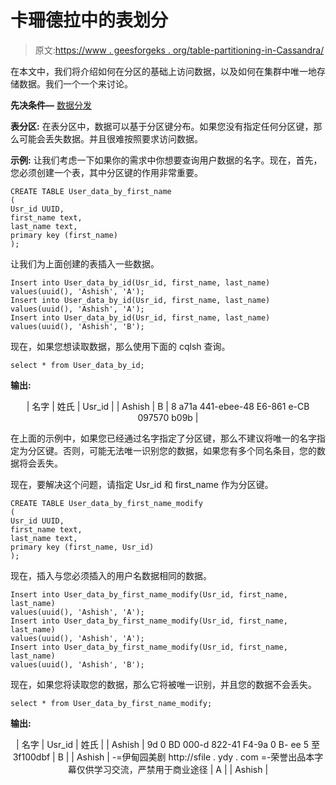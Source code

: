 # 卡珊德拉中的表划分

> 原文:[https://www . geesforgeks . org/table-partitioning-in-Cassandra/](https://www.geeksforgeeks.org/table-partitioning-in-cassandra/)

在本文中，我们将介绍如何在分区的基础上访问数据，以及如何在集群中唯一地存储数据。我们一个一个来讨论。

**先决条件—** [数据分发](https://www.geeksforgeeks.org/data-distribution-in-cassandra/)

**表分区:**
在表分区中，数据可以基于分区键分布。如果您没有指定任何分区键，那么可能会丢失数据。并且很难按照要求访问数据。

**示例:**
让我们考虑一下如果你的需求中你想要查询用户数据的名字。现在，首先，您必须创建一个表，其中分区键的作用非常重要。

```
CREATE TABLE User_data_by_first_name
(
Usr_id UUID,
first_name text,
last_name text,
primary key (first_name)
);
```

让我们为上面创建的表插入一些数据。

```
Insert into User_data_by_id(Usr_id, first_name, last_name) 
values(uuid(), 'Ashish', 'A');
Insert into User_data_by_id(Usr_id, first_name, last_name) 
values(uuid(), 'Ashish', 'A');
Insert into User_data_by_id(Usr_id, first_name, last_name) 
values(uuid(), 'Ashish', 'B');
```

现在，如果您想读取数据，那么使用下面的 cqlsh 查询。

```
select * from User_data_by_id;
```

**输出:**

<center>

| 名字 | 姓氏 | Usr_id |
| Ashish | B | 8 a71a 441-ebee-48 E6-861 e-CB 097570 b09b |

</center>

在上面的示例中，如果您已经通过名字指定了分区键，那么不建议将唯一的名字指定为分区键。否则，可能无法唯一识别您的数据，如果您有多个同名条目，您的数据将会丢失。

现在，要解决这个问题，请指定 Usr_id 和 first_name 作为分区键。

```
CREATE TABLE User_data_by_first_name_modify
(
Usr_id UUID,
first_name text,
last_name text,
primary key (first_name, Usr_id)
);
```

现在，插入与您必须插入的用户名数据相同的数据。

```
Insert into User_data_by_first_name_modify(Usr_id, first_name, last_name) 
values(uuid(), 'Ashish', 'A');
Insert into User_data_by_first_name_modify(Usr_id, first_name, last_name) 
values(uuid(), 'Ashish', 'A');
Insert into User_data_by_first_name_modify(Usr_id, first_name, last_name) 
values(uuid(), 'Ashish', 'B');
```

现在，如果您将读取您的数据，那么它将被唯一识别，并且您的数据不会丢失。

```
select * from User_data_by_first_name_modify;
```

**输出:**

<center>

| 名字 | Usr_id | 姓氏 |
| Ashish | 9d 0 BD 000-d 822-41 F4-9a 0 B- ee 5 至 3f100dbf | B |
| Ashish | -=伊甸园美剧 http://sfile . ydy . com =-荣誉出品本字幕仅供学习交流，严禁用于商业途径 | A |
| Ashish |

</center>
